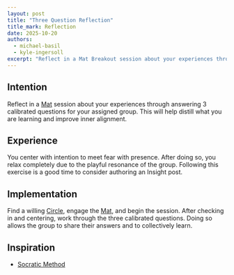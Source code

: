 ```yaml
---
layout: post
title: "Three Question Reflection"
title_mark: Reflection
date: 2025-10-20
authors:
  - michael-basil
  - kyle-ingersoll
excerpt: "Reflect in a Mat Breakout session about your experiences through answering 3 calibrated questions with your assigned group."
---
```


## Intention

Reflect in a [Mat](../mat/) session about your experiences through answering 3 calibrated questions for your assigned group. This will help distill what you are learning and improve inner alignment.

## Experience

You center with intention to meet fear with presence. After doing so, you relax completely due to the playful resonance of the group. Following this exercise is a good time to consider authoring an Insight post.

## Implementation

Find a willing [Circle](../circle/), engage the [Mat](../mat/), and begin the session. After checking in and centering, work through the three calibrated questions. Doing so allows the group to share their answers and to collectively learn.

## Inspiration

- [Socratic Method](https://en.wikipedia.org/wiki/Socratic_method)
